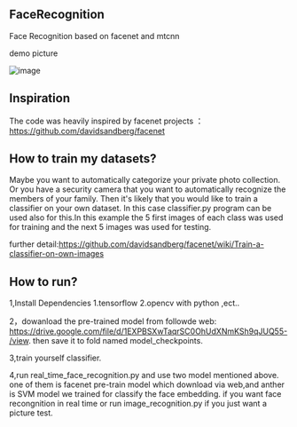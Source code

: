 ## FaceRecognition
Face Recognition based on facenet and mtcnn

demo picture

![image](https://github.com/Skyendless/FaceRecognition/raw/master/picture/123.png) 


## Inspiration 

The code was heavily inspired by facenet projects ： https://github.com/davidsandberg/facenet
 
 
## How to train my datasets?

  Maybe you want to automatically categorize your private photo collection. Or you have a security camera that you want to automatically recognize the members of your family. Then it's likely that you would like to train a classifier on your own dataset. In this case classifier.py program can be used also for this.In this example the 5 first images of each class was used for training and the next 5 images was used for testing.
  
further detail:https://github.com/davidsandberg/facenet/wiki/Train-a-classifier-on-own-images


## How to run?
 
 1,Install Dependencies 1.tensorflow 2.opencv with python ,ect..
 
 2，dowanload the pre-trained model from followde web: https://drive.google.com/file/d/1EXPBSXwTaqrSC0OhUdXNmKSh9qJUQ55-/view. then save it to fold named model_checkpoints.
 
 3,train yourself classifier.
 
 4,run real_time_face_recognition.py and use two model mentioned above. one of them is facenet pre-train model which download via web,and anther is SVM model we trained for classify the face embedding. 
 if you want face recongnition in real time or run image_recognition.py if you just want a picture test.
 
 
